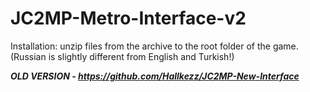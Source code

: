 # JC2MP-Metro-Interface-v2
Installation: unzip files from the archive to the root folder of the game. (Russian is slightly different from English and Turkish!)

***OLD VERSION - https://github.com/Hallkezz/JC2MP-New-Interface***
